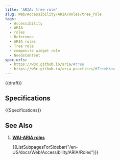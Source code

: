 ```yaml
---
title: 'ARIA: tree role'
slug: Web/Accessibility/ARIA/Roles/tree_role
tags: 
  - Accessibility
  - ARIA
  - roles
  - Reference
  - ARIA roles
  - Tree role
  - composite widget role
  - NeedsContent
spec-urls:
  - https://w3c.github.io/aria/#tree
  - https://w3c.github.io/aria-practices/#TreeView
---
```

{{draft}}

<!--
## Description

### Associated WAI-ARIA roles, states, and properties

### Keyboard interactions

### Required JavaScript features

## Examples

## Accessibility Concerns

## Best Practices

### Prefer HTML-->

## Specifications

{{Specifications}}

## See Also

<section id="Quick_links">

1. [**WAI-ARIA roles**](/en-US/docs/Web/Accessibility/ARIA/Roles)

    {{ListSubpagesForSidebar("/en-US/docs/Web/Accessibility/ARIA/Roles")}}

</section>
